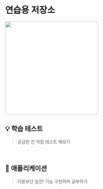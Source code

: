 # 연습용 저장소
<img src="https://github.com/user-attachments/assets/a4ca6db1-dcef-42e1-981c-def010b26e97" width="300" />
<br>

## 💡 학습 테스트
> 궁금한 건 직접 테스트 해보기

<br>

## 📱 애플리케이션
> 이론보단 실전! 기능 구현하며 공부하기